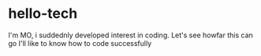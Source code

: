# hello-tech

I'm MO, i suddednly developed interest in coding. Let's see howfar this can go
I'll like to know how to code successfully
